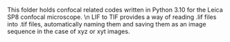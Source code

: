 This folder holds confocal related codes written in Python 3.10 for the Leica SP8 confocal microscope. \n
LIF to TIF provides a way of reading .lif files into .tif files, automatically naming them and saving them as an image sequence in the case of xyz or xyt images.
